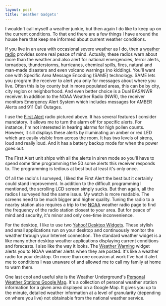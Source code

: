 ```yaml
---
layout: post  
title: 'Weather Gadgets'
---
```

I wouldn't call myself a weather junkie, but then again I do like to keep up on the current conditions. To that end there are a few things I have around the house here that keep me informed about current weather conditions.

If you live in an area with occasional severe weather as I do, then a [weather radio](http://www.ambientweather.com/index.html) provides some real peace of mind. Actually, these radios warn about more than the weather and also alert for national emergencies, terror alerts, tornadoes, thunderstorms, hurricanes, chemical spills, fires, natural and man-made disasters and even volcano warnings (no kidding). You'll want one with Specific Area Message Encoding (SAME) technology. SAME lets you program the receiver to alert you only for messages about where you live. Often this is by county but in more populated areas, this can be by city, city region or neighborhood. And even better choice is a Dual EAS/NWR receiver. In addition to the NOAA Weather Radio (NWR), the receiver monitors Emergency Alert System which includes messages for AMBER Alerts and 911 Call Outages.

I use the [First Alert](http://www.ambientweather.com/fialwxemalra1.html) radio pictured above. It has several features I consider mandatory. It allows me to turn the alarm off for specific alerts. For instance, I'm not interested in hearing alarms for high pollen counts. However, it sill displays these alerts by illuminating an amber or red LED which are easily visible from across the room. It has two levels of sirens, loud and really loud. And it has a battery backup mode for when the power goes out.

The First Alert unit ships with all the alerts in siren mode so you'll have to spend some time programming the 50 some alerts this receiver responds to. The programming is tedious at best but at least it's only once.

Of all the radio's I surveyed, I liked the First Alert the best but it certainly could stand improvement. In addition to the difficult programming I mentioned, the scrolling LCD screen simply sucks. But then again, all the radios I surveyed had the same issue. My watch is more readable. The screens need to be much bigger and higher quality. Tuning the radio to a nearby station also requires a trip to the [NOAA](http://www.nws.noaa.gov/nwr/) weather radio page to find the frequency of the radio station closest to your area. But for peace of mind and security, it's minor and only one-time inconvenience.

For the desktop, I like to use two [Yahoo! Desktop Widgets](http://widgets.yahoo.com/). These stylish and small applications run on your desktop and continuously monitor the weather through your Internet connection. The standard weather widget is a like many other desktop weather applications displaying current conditions and forecasts. I also like the way it looks. The [Weather Warning](http://widgets.yahoo.com/gallery/view.php?widget=35877) widget alerts you to NOAA weather alerts when they are posted. It's like a weather radio for your desktop. On more than one occasion at work I've had it alert me to conditions I was unaware of and allowed me to call my family at home to warn them.

One last cool and useful site is the Weather Underground's [Personal Weather Stations Google Map](http://www.wunderground.com/stationmaps/gmap.asp?zip=48103&wmo=99999). It's a collection of personal weather station information for a given area displayed on a Google Map. It gives you up to the minute, detailed weather information at a level of granularity (depending on where you live) not obtainable from the national weather service.
